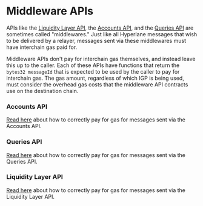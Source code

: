 # Middleware APIs

APIs like the [Liquidity Layer API](../token-bridge-api/), the [Accounts API](../send/), and the [Queries API](../query/) are sometimes called "middlewares." Just like all Hyperlane messages that wish to be delivered by a relayer, messages sent via these middlewares must have interchain gas paid for.

Middleware APIs don't pay for interchain gas themselves, and instead leave this up to the caller. Each of these APIs have functions that return the `bytes32 messageId` that is expected to be used by the caller to pay for interchain gas. The gas amount, regardless of which IGP is being used, must consider the overhead gas costs that the middleware API contracts use on the destination chain.

### Accounts API

[Read here](../send/#paying-for-interchain-gas) about how to correctly pay for gas for messages sent via the Accounts API.

### Queries API

[Read here](../query/#paying-for-interchain-gas) about how to correctly pay for gas for messages sent via the Queries API.

### Liquidity Layer API

[Read here](../token-bridge-api/#paying-for-interchain-gas) about how to correctly pay for gas for messages sent via the Liquidity Layer API.
